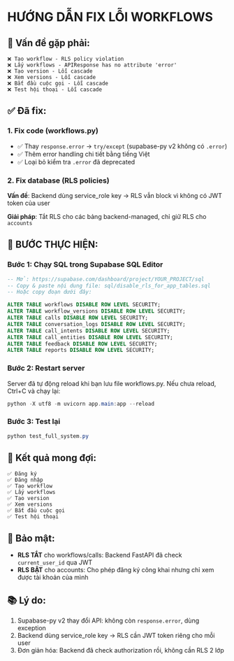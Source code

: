 # HƯỚNG DẪN FIX LỖI WORKFLOWS

## 🔴 Vấn đề gặp phải:
```
❌ Tạo workflow - RLS policy violation
❌ Lấy workflows - APIResponse has no attribute 'error'  
❌ Tạo version - Lỗi cascade
❌ Xem versions - Lỗi cascade
❌ Bắt đầu cuộc gọi - Lỗi cascade
❌ Test hội thoại - Lỗi cascade
```

## ✅ Đã fix:

### 1. Fix code (workflows.py)
- ✅ Thay `response.error` → `try/except` (supabase-py v2 không có `.error`)
- ✅ Thêm error handling chi tiết bằng tiếng Việt
- ✅ Loại bỏ kiểm tra `.error` đã deprecated

### 2. Fix database (RLS policies)
**Vấn đề**: Backend dùng service_role key → RLS vẫn block vì không có JWT token của user

**Giải pháp**: Tắt RLS cho các bảng backend-managed, chỉ giữ RLS cho `accounts`

## 📝 BƯỚC THỰC HIỆN:

### Bước 1: Chạy SQL trong Supabase SQL Editor
```sql
-- Mở: https://supabase.com/dashboard/project/YOUR_PROJECT/sql
-- Copy & paste nội dung file: sql/disable_rls_for_app_tables.sql
-- Hoặc copy đoạn dưới đây:

ALTER TABLE workflows DISABLE ROW LEVEL SECURITY;
ALTER TABLE workflow_versions DISABLE ROW LEVEL SECURITY;
ALTER TABLE calls DISABLE ROW LEVEL SECURITY;
ALTER TABLE conversation_logs DISABLE ROW LEVEL SECURITY;
ALTER TABLE call_intents DISABLE ROW LEVEL SECURITY;
ALTER TABLE call_entities DISABLE ROW LEVEL SECURITY;
ALTER TABLE feedback DISABLE ROW LEVEL SECURITY;
ALTER TABLE reports DISABLE ROW LEVEL SECURITY;
```

### Bước 2: Restart server
Server đã tự động reload khi bạn lưu file workflows.py.
Nếu chưa reload, Ctrl+C và chạy lại:
```powershell
python -X utf8 -m uvicorn app.main:app --reload
```

### Bước 3: Test lại
```powershell
python test_full_system.py
```

## 🎯 Kết quả mong đợi:
```
✅ Đăng ký
✅ Đăng nhập  
✅ Tạo workflow
✅ Lấy workflows
✅ Tạo version
✅ Xem versions
✅ Bắt đầu cuộc gọi
✅ Test hội thoại
```

## 🔐 Bảo mật:
- **RLS TẮT** cho workflows/calls: Backend FastAPI đã check `current_user_id` qua JWT
- **RLS BẬT** cho accounts: Cho phép đăng ký công khai nhưng chỉ xem được tài khoản của mình

## 📚 Lý do:
1. Supabase-py v2 thay đổi API: không còn `response.error`, dùng exception
2. Backend dùng service_role key → RLS cần JWT token riêng cho mỗi user
3. Đơn giản hóa: Backend đã check authorization rồi, không cần RLS 2 lớp
